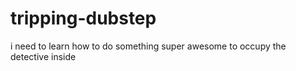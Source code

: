 # tripping-dubstep
i need to learn how to do something super awesome to occupy the detective inside
